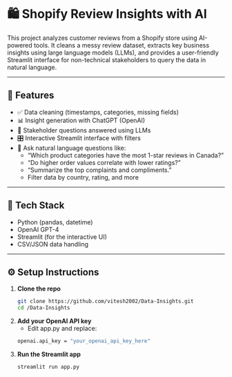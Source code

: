 # 🛍️ Shopify Review Insights with AI

This project analyzes customer reviews from a Shopify store using AI-powered tools. It cleans a messy review dataset, extracts key business insights using large language models (LLMs), and provides a user-friendly Streamlit interface for non-technical stakeholders to query the data in natural language.

---

## 🚀 Features

- ✅ Data cleaning (timestamps, categories, missing fields)
- 📊 Insight generation with ChatGPT (OpenAI)
- 🧠 Stakeholder questions answered using LLMs
- 🎛️ Interactive Streamlit interface with filters
- 💬 Ask natural language questions like:
  - “Which product categories have the most 1-star reviews in Canada?”
  - “Do higher order values correlate with lower ratings?”
  - “Summarize the top complaints and compliments.”
  -  Filter data by country, rating, and more

---

## 🧰 Tech Stack

- Python (pandas, datetime)
- OpenAI GPT-4
- Streamlit (for the interactive UI)
- CSV/JSON data handling

---

## ⚙️ Setup Instructions

1. **Clone the repo**
   ```bash
   git clone https://github.com/vitesh2002/Data-Insights.git
   cd /Data-Insights

2. **Add your OpenAI API key**
   - Edit app.py and replace:
   ```bash
   openai.api_key = "your_openai_api_key_here"
3. **Run the Streamlit app** 
   ```bash
   streamlit run app.py
